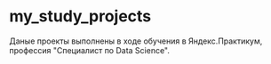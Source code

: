 # my_study_projects
Даные проекты выполнены в ходе обучения в Яндекс.Практикум, профессия "Специалист по Data Science".
